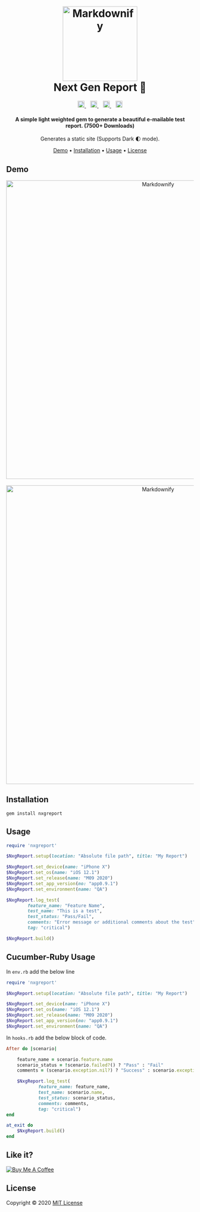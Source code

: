 <h1 align="center">
    <a href="https://github.com/balabharathijayaraman/nxgreport">
        <img src="./docs/Nxg.gif" alt="Markdownify" width="200">
    </a>
    <br> Next Gen Report 💎 <br>
</h1>

<p align="center">
    <a href="#">
        <img alt="GitHub" src="https://img.shields.io/github/license/balabharathijayaraman/nxgreport?color=blue" height="18">
    </a>
    &nbsp;&nbsp;
    <a href="https://github.com/iambalabharathi/nxgreport/actions/workflows/ci-build-test-publish.yml">
        <img src="https://github.com/iambalabharathi/nxgreport/actions/workflows/ci-build-test-publish.yml/badge.svg?branch=main" alt="Pipeline Status" height="18">
    </a>
    &nbsp;&nbsp;
    <a href="#">
        <img alt="Ruby Version" src="https://img.shields.io/badge/ruby version-2.3.0-red" height="18">
    </a>
    &nbsp;&nbsp;
    <a href="https://badge.fury.io/rb/nxgreport">
        <img src="https://badge.fury.io/rb/nxgreport.svg" alt="Gem Version" height="18">
    </a>
</p>
<h4 align="center">
    A simple light weighted gem to generate a beautiful e-mailable test report. (7500+ Downloads)</h4>
<p align="center">
    Generates a static site (Supports Dark 🌓 mode).
</p>

<p align="center">
  <a href="#demo">Demo</a> •
  <a href="#installation">Installation</a> •
  <a href="#usage">Usage</a> •
  <a href="#license">License</a>
</p>

## **Demo**

<div align="center">
    <img src="./docs/light-summary.png" alt="Markdownify" width="800">
    <br/>
    <br/>
    <img src="./docs/dark-summary.png" alt="Markdownify" width="800">
</div>

## **Installation**

    gem install nxgreport

## **Usage**

```ruby
require 'nxgreport'

$NxgReport.setup(location: "Absolute file path", title: "My Report")

$NxgReport.set_device(name: "iPhone X")
$NxgReport.set_os(name: "iOS 12.1")
$NxgReport.set_release(name: "M09 2020")
$NxgReport.set_app_version(no: "app0.9.1")
$NxgReport.set_environment(name: "QA")

$NxgReport.log_test(
        feature_name: "Feature Name",
        test_name: "This is a test",
        test_status: "Pass/Fail",
        comments: "Error message or additional comments about the test",
        tag: "critical")

$NxgReport.build()
```

## **Cucumber-Ruby Usage**

In `env.rb` add the below line

```ruby
require 'nxgreport'

$NxgReport.setup(location: "Absolute file path", title: "My Report")

$NxgReport.set_device(name: "iPhone X")
$NxgReport.set_os(name: "iOS 12.1")
$NxgReport.set_release(name: "M09 2020")
$NxgReport.set_app_version(no: "app0.9.1")
$NxgReport.set_environment(name: "QA")
```

In `hooks.rb` add the below block of code.

```ruby
After do |scenario|

    feature_name = scenario.feature.name
    scenario_status = !scenario.failed?() ? "Pass" : "Fail"
    comments = (scenario.exception.nil?) ? "Success" : scenario.exception.message

    $NxgReport.log_test(
            feature_name: feature_name,
            test_name: scenario.name,
            test_status: scenario_status,
            comments: comments,
            tag: "critical")
end

at_exit do
    $NxgReport.build()
end
```

## **Like it?**

<a href="https://www.buymeacoffee.com/iambalabharathi" target="_blank"><img src="https://bmc-cdn.nyc3.digitaloceanspaces.com/BMC-button-images/custom_images/orange_img.png" alt="Buy Me A Coffee" style="height: auto !important;width: auto !important;" ></a>

## **License**

Copyright © 2020 [MIT License](LICENSE)
